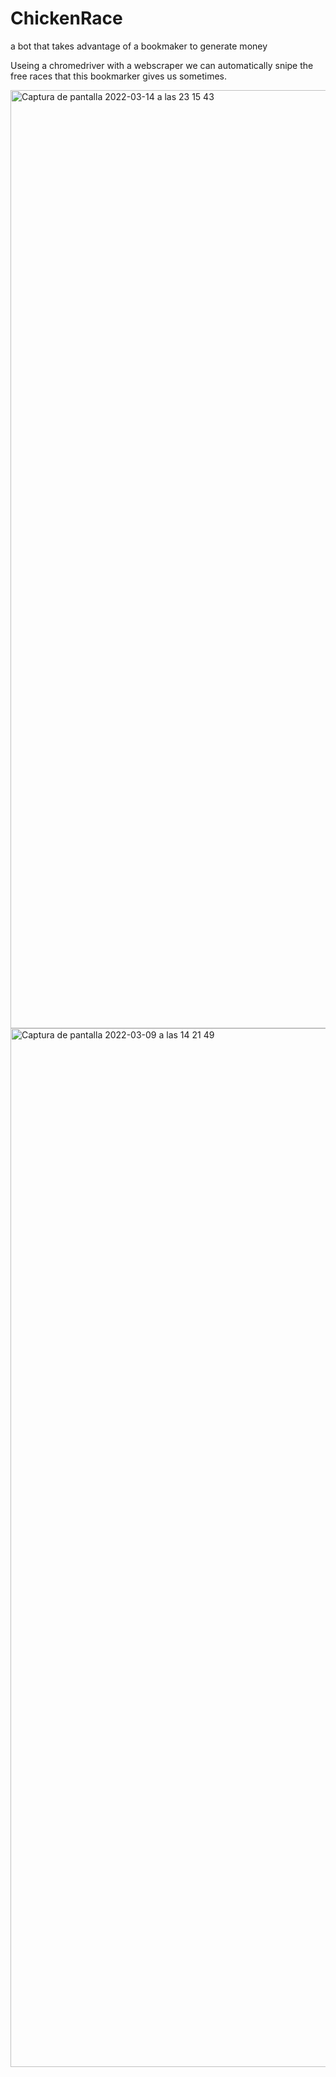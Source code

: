 # ChickenRace
a bot that takes advantage of a bookmaker to generate money


Useing a chromedriver with a webscraper we can automatically snipe the free races that this bookmarker gives us sometimes.


<img width="1501" alt="Captura de pantalla 2022-03-14 a las 23 15 43" src="https://user-images.githubusercontent.com/90343007/183241769-425085aa-e851-4e9a-a7ee-b0be67ed91c8.png">


<img width="1662" alt="Captura de pantalla 2022-03-09 a las 14 21 49" src="https://user-images.githubusercontent.com/90343007/183241780-d36de9ae-d27e-4206-8813-2cfa67277d09.png">
